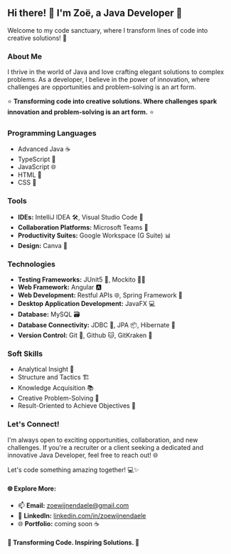 ## Hi there! 👋 I'm Zoë, a Java Developer 🚀

Welcome to my code sanctuary, where I transform lines of code into creative solutions! 🌟

### About Me

I thrive in the world of Java and love crafting elegant solutions to complex problems. 
As a developer, I believe in the power of innovation, where challenges are opportunities and problem-solving is an art form.

⭐ **Transforming code into creative solutions. Where challenges spark innovation and problem-solving is an art form.** ⭐

### Programming Languages
- Advanced Java ☕
- TypeScript 💼
- JavaScript 🌐
- HTML 📄
- CSS 🎨

### Tools
- **IDEs:** IntelliJ IDEA 🛠️, Visual Studio Code 📝
- **Collaboration Platforms:** Microsoft Teams 🤝
- **Productivity Suites:** Google Workspace (G Suite) 📊
- **Design:** Canva 🎨

### Technologies
- **Testing Frameworks:** JUnit5 🧪, Mockito 🕵️‍♂️
- **Web Framework:** Angular 🅰️
- **Web Development:** Restful APIs 🌐, Spring Framework 🍃
- **Desktop Application Development:** JavaFX 💻
- **Database:** MySQL 🗃️
- **Database Connectivity:** JDBC 🔄, JPA 📦, Hibernate 🌱
- **Version Control:** Git 📂, Github 🐱, GitKraken 🦑

### Soft Skills

- Analytical Insight 🧠
- Structure and Tactics 🏗️
- Knowledge Acquisition 📚
- Creative Problem-Solving 🎨
- Result-Oriented to Achieve Objectives 🚀

### Let's Connect!

I'm always open to exciting opportunities, collaboration, and new challenges. 
If you're a recruiter or a client seeking a dedicated and innovative Java Developer, feel free to reach out! 🌐

Let's code something amazing together! 💻✨

#### 🌐 Explore More:

- 📫 **Email:** zoewijnendaele@gmail.com
- 🔗 **LinkedIn:** [linkedin.com/in/zoewijnendaele](www.linkedin.com/in/zoëwijnendaele)
- 🌐 **Portfolio:** coming soon ☕

#### 🚀 Transforming Code. Inspiring Solutions. 🌟

